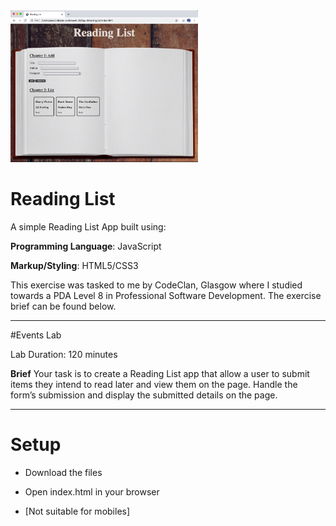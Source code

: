 <img src="https://github.com/CrugBarat/my_files/blob/master/reading_list.jpeg" width="300">

# Reading List

A simple Reading List App built using:

**Programming Language**: JavaScript

**Markup/Styling**: HTML5/CSS3

This exercise was tasked to me by CodeClan, Glasgow where I studied towards a PDA Level 8 in Professional Software Development. The exercise brief can be found below.

---

#Events Lab

Lab Duration: 120 minutes

**Brief**
Your task is to create a Reading List app that allow a user to submit items they intend to read later and view them on the page. Handle the form’s submission and display the submitted details on the page.

---

# Setup

- Download the files

- Open index.html in your browser

- [Not suitable for mobiles]
